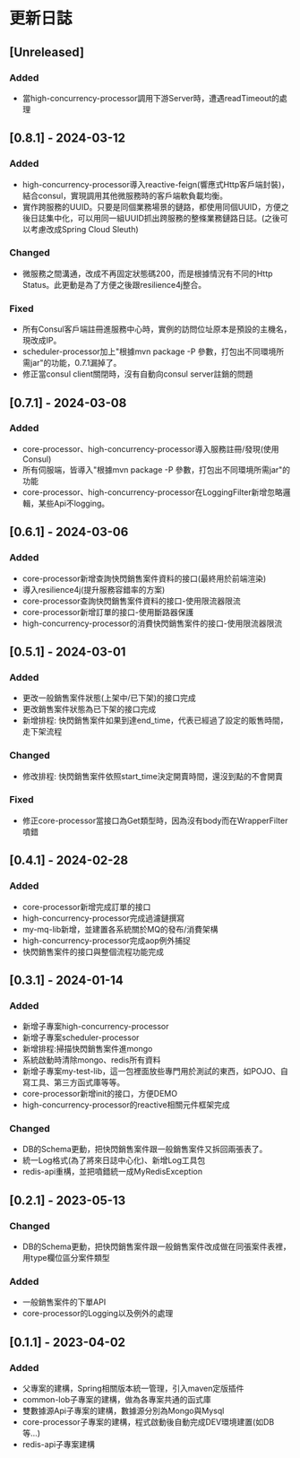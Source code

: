 # 更新日誌

## [Unreleased]

### Added
- 當high-concurrency-processor調用下游Server時，遭遇readTimeout的處理

## [0.8.1] - 2024-03-12

### Added
- high-concurrency-processor導入reactive-feign(響應式Http客戶端封裝)，結合consul，實現調用其他微服務時的客戶端軟負載均衡。
- 實作跨服務的UUID。只要是同個業務場景的鏈路，都使用同個UUID，方便之後日誌集中化，可以用同一組UUID抓出跨服務的整條業務鏈路日誌。(之後可以考慮改成Spring Cloud Sleuth)

### Changed
- 微服務之間溝通，改成不再固定狀態碼200，而是根據情況有不同的Http Status。此更動是為了方便之後跟resilience4j整合。

### Fixed
- 所有Consul客戶端註冊進服務中心時，實例的訪問位址原本是預設的主機名，現改成IP。
- scheduler-processor加上"根據mvn package -P 參數，打包出不同環境所需jar"的功能，0.7.1漏掉了。
- 修正當consul client關閉時，沒有自動向consul server註銷的問題

## [0.7.1] - 2024-03-08

### Added
- core-processor、high-concurrency-processor導入服務註冊/發現(使用Consul)
- 所有伺服端，皆導入"根據mvn package -P 參數，打包出不同環境所需jar"的功能
- core-processor、high-concurrency-processor在LoggingFilter新增忽略邏輯，某些Api不logging。

## [0.6.1] - 2024-03-06

### Added
- core-processor新增查詢快閃銷售案件資料的接口(最終用於前端渲染)
- 導入resilience4j(提升服務容錯率的方案)
- core-processor查詢快閃銷售案件資料的接口-使用限流器限流
- core-processor新增訂單的接口-使用斷路器保護
- high-concurrency-processor的消費快閃銷售案件的接口-使用限流器限流

## [0.5.1] - 2024-03-01

### Added
- 更改一般銷售案件狀態(上架中/已下架)的接口完成
- 更改銷售案件狀態為已下架的接口完成
- 新增排程: 快閃銷售案件如果到達end_time，代表已經過了設定的販售時間，走下架流程

### Changed
- 修改排程: 快閃銷售案件依照start_time決定開賣時間，還沒到點的不會開賣

### Fixed
- 修正core-processor當接口為Get類型時，因為沒有body而在WrapperFilter噴錯

## [0.4.1] - 2024-02-28

### Added
- core-processor新增完成訂單的接口
- high-concurrency-processor完成過濾鏈撰寫
- my-mq-lib新增，並建置各系統關於MQ的發布/消費架構
- high-concurrency-processor完成aop例外捕捉
- 快閃銷售案件的接口與整個流程功能完成

## [0.3.1] - 2024-01-14

### Added
- 新增子專案high-concurrency-processor
- 新增子專案scheduler-processor
- 新增排程:掃描快閃銷售案件進mongo
- 系統啟動時清除mongo、redis所有資料
- 新增子專案my-test-lib，這一包裡面放些專門用於測試的東西，如POJO、自寫工具、第三方函式庫等等。
- core-processor新增init的接口，方便DEMO
- high-concurrency-processor的reactive相關元件框架完成

### Changed
- DB的Schema更動，把快閃銷售案件跟一般銷售案件又拆回兩張表了。
- 統一Log格式(為了將來日誌中心化)、新增Log工具包
- redis-api重構，並把噴錯統一成MyRedisException

## [0.2.1] - 2023-05-13

### Changed
- DB的Schema更動，把快閃銷售案件跟一般銷售案件改成做在同張案件表裡，用type欄位區分案件類型

### Added
- 一般銷售案件的下單API
- core-processor的Logging以及例外的處理

## [0.1.1] - 2023-04-02

### Added
- 父專案的建構，Spring相關版本統一管理，引入maven定版插件
- common-lob子專案的建構，做為各專案共通的函式庫
- 雙數據源Api子專案的建構，數據源分別為Mongo與Mysql
- core-processor子專案的建構，程式啟動後自動完成DEV環境建置(如DB等...)
- redis-api子專案建構